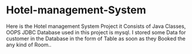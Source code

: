 # Hotel-management-System

Here is the Hotel management System Project 
it Consists of Java Classes, OOPS JDBC 
Database used in this project is mysql.
I stored some Data for customer in the Database in the form of Table as soon as they Booked the any kind of Room..
